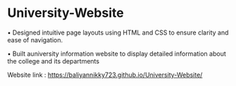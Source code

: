 # University-Website
• Designed intuitive page layouts using HTML and CSS to ensure clarity and ease of navigation.

• Built auniversity information website to display detailed information about the college and its departments

Website link : https://baliyannikky723.github.io/University-Website/
